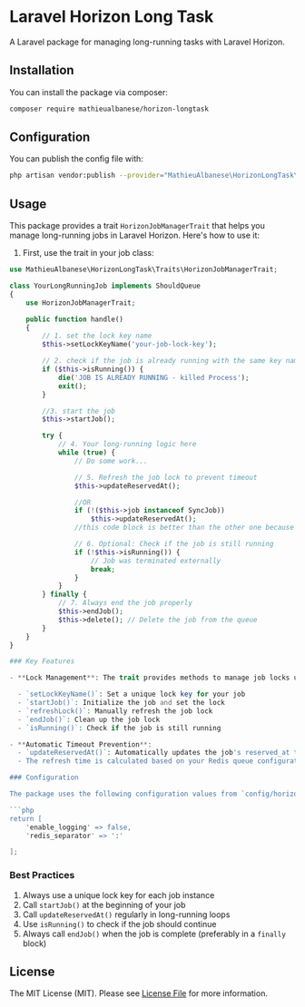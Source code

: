# Laravel Horizon Long Task

A Laravel package for managing long-running tasks with Laravel Horizon.

## Installation

You can install the package via composer:

```bash
composer require mathieualbanese/horizon-longtask
```

## Configuration

You can publish the config file with:

```bash
php artisan vendor:publish --provider="MathieuAlbanese\HorizonLongTask\Providers\HorizonLongTaskServiceProvider"
```

## Usage

This package provides a trait `HorizonJobManagerTrait` that helps you manage long-running jobs in Laravel Horizon. Here's how to use it:

1. First, use the trait in your job class:

````php
use MathieuAlbanese\HorizonLongTask\Traits\HorizonJobManagerTrait;

class YourLongRunningJob implements ShouldQueue
{
    use HorizonJobManagerTrait;

    public function handle()
    {
        // 1. set the lock key name
        $this->setLockKeyName('your-job-lock-key');

        // 2. check if the job is already running with the same key name
        if ($this->isRunning()) {
            die('JOB IS ALREADY RUNNING - killed Process');
            exit();
        }

        //3. start the job
        $this->startJob();

        try {
            // 4. Your long-running logic here
            while (true) {
                // Do some work...

                // 5. Refresh the job lock to prevent timeout
                $this->updateReservedAt();

                //OR
                if (!($this->job instanceof SyncJob))
                    $this->updateReservedAt();
                //this code block is better than the other one because it will not update the reserved_at timestamp if the job is a sync job

                // 6. Optional: Check if the job is still running
                if (!$this->isRunning()) {
                    // Job was terminated externally
                    break;
                }
            }
        } finally {
            // 7. Always end the job properly
            $this->endJob();
            $this->delete(); // Delete the job from the queue
        }
    }
}

### Key Features

- **Lock Management**: The trait provides methods to manage job locks using Redis

  - `setLockKeyName()`: Set a unique lock key for your job
  - `startJob()`: Initialize the job and set the lock
  - `refreshLock()`: Manually refresh the job lock
  - `endJob()`: Clean up the job lock
  - `isRunning()`: Check if the job is still running

- **Automatic Timeout Prevention**:
  - `updateReservedAt()`: Automatically updates the job's reserved_at timestamp to prevent timeout
  - The refresh time is calculated based on your Redis queue configuration (`queue.connections.redis.retry_after`)

### Configuration

The package uses the following configuration values from `config/horizon-longtask.php`:

```php
return [
    'enable_logging' => false,
    'redis_separator' => ':'

];
````

### Best Practices

1. Always use a unique lock key for each job instance
2. Call `startJob()` at the beginning of your job
3. Call `updateReservedAt()` regularly in long-running loops
4. Use `isRunning()` to check if the job should continue
5. Always call `endJob()` when the job is complete (preferably in a `finally` block)

## License

The MIT License (MIT). Please see [License File](LICENSE.md) for more information.
